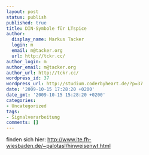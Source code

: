 ```yaml
---
layout: post
status: publish
published: true
title: DIN-Symbole für LTspice
author:
  display_name: Markus Tacker
  login: m
  email: m@tacker.org
  url: http://tckr.cc/
author_login: m
author_email: m@tacker.org
author_url: http://tckr.cc/
wordpress_id: 37
wordpress_url: http://studium.coderbyheart.de/?p=37
date: '2009-10-15 17:28:20 +0200'
date_gmt: '2009-10-15 15:28:20 +0200'
categories:
- Uncategorized
tags:
- Signalverarbeitung
comments: []
---
```

<p>finden sich hier: <a href="http://www.ite.fh-wiesbaden.de/~palotasl/hinweisenwt.html">http://www.ite.fh-wiesbaden.de/~palotasl/hinweisenwt.html</a></p>
